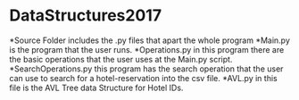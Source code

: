 # DataStructures2017
*Source Folder includes the .py files that apart the whole program
*Main.py is the program that the user runs.
*Operations.py in this program there are the basic operations that the user uses at the Main.py script.
*SearchOperations.py this program has the search operation that the user can use to search for a hotel-reservation into the csv file.
*AVL.py in this file is the AVL Tree data Structure for Hotel IDs.
